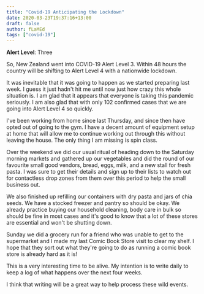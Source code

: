 ```yaml
---
title: "Covid-19 Anticipating the Lockdown"
date: 2020-03-23T19:37:16+13:00
draft: false
author: fLaMEd
tags: ["covid-19"]
---
```


**Alert Level**: Three

So, New Zealand went into COVID-19 Alert Level 3. Within 48 hours the country will be shifting to Alert Level 4 with a nationwide lockdown.

It was inevitable that it was going to happen as we started preparing last week. I guess it just hadn't hit me until now just how crazy this whole situation is. I am glad that it appears that everyone is taking this pandemic seriously. I am also glad that with only 102 confirmed cases that we are going into Alert Level 4 so quickly.

I've been working from home since last Thursday, and since then have opted out of going to the gym. I have a decent amount of equipment setup at home that will allow me to continue working out through this without leaving the house. The only thing I am missing is spin class.

Over the weekend we did our usual ritual of heading down to the Saturday morning markets and gathered up our vegetables and did the round of our favourite small good vendors, bread, eggs, milk, and a new stall for fresh pasta.
I was sure to get their details and sign up to their lists to watch out for contactless drop zones from them over this period to help the small business out.

We also finished up refilling our containers with dry pasta and jars of chia seeds. We have a stocked freezer and pantry so should be okay. We already practice buying our household cleaning, body care in bulk so should be fine in most cases and it's good to know that a lot of these stores are essential and won't be shutting down.

Sunday we did a grocery run for a friend who was unable to get to the supermarket and I made my last Comic Book Store visit to clear my shelf. I hope that they sort out what they're going to do as running a comic book store is already hard as it is!

This is a very interesting time to be alive. My intention is to write daily to keep a log of what happens over the next four weeks. 

I think that writing will be a great way to help process these wild events.
```